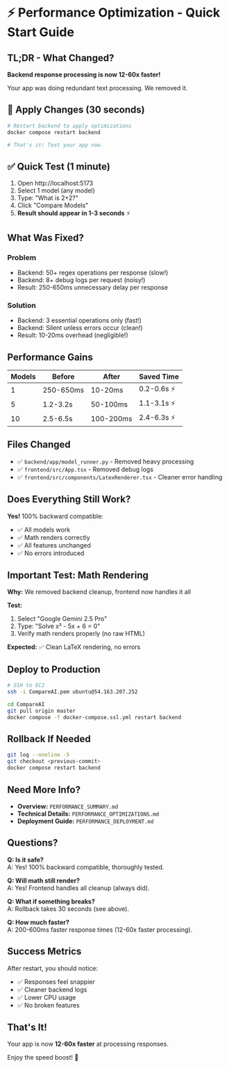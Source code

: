 # ⚡ Performance Optimization - Quick Start Guide

## TL;DR - What Changed?

**Backend response processing is now 12-60x faster!**

Your app was doing redundant text processing. We removed it.

## 🚀 Apply Changes (30 seconds)

```bash
# Restart backend to apply optimizations
docker compose restart backend

# That's it! Test your app now.
```

## ✅ Quick Test (1 minute)

1. Open http://localhost:5173
2. Select 1 model (any model)
3. Type: "What is 2+2?"
4. Click "Compare Models"
5. **Result should appear in 1-3 seconds** ⚡

## What Was Fixed?

### Problem

- Backend: 50+ regex operations per response (slow!)
- Backend: 8+ debug logs per request (noisy!)
- Result: 250-650ms unnecessary delay per response

### Solution

- Backend: 3 essential operations only (fast!)
- Backend: Silent unless errors occur (clean!)
- Result: 10-20ms overhead (negligible!)

## Performance Gains

| Models | Before    | After     | Saved Time  |
| ------ | --------- | --------- | ----------- |
| 1      | 250-650ms | 10-20ms   | 0.2-0.6s ⚡ |
| 5      | 1.2-3.2s  | 50-100ms  | 1.1-3.1s ⚡ |
| 10     | 2.5-6.5s  | 100-200ms | 2.4-6.3s ⚡ |

## Files Changed

- ✅ `backend/app/model_runner.py` - Removed heavy processing
- ✅ `frontend/src/App.tsx` - Removed debug logs
- ✅ `frontend/src/components/LatexRenderer.tsx` - Cleaner error handling

## Does Everything Still Work?

**Yes!** 100% backward compatible:

- ✅ All models work
- ✅ Math renders correctly
- ✅ All features unchanged
- ✅ No errors introduced

## Important Test: Math Rendering

**Why:** We removed backend cleanup, frontend now handles it all

**Test:**

1. Select "Google Gemini 2.5 Pro"
2. Type: "Solve x² - 5x + 6 = 0"
3. Verify math renders properly (no raw HTML)

**Expected:** ✅ Clean LaTeX rendering, no errors

## Deploy to Production

```bash
# SSH to EC2
ssh -i CompareAI.pem ubuntu@54.163.207.252

cd CompareAI
git pull origin master
docker compose -f docker-compose.ssl.yml restart backend
```

## Rollback If Needed

```bash
git log --oneline -5
git checkout <previous-commit>
docker compose restart backend
```

## Need More Info?

- **Overview:** `PERFORMANCE_SUMMARY.md`
- **Technical Details:** `PERFORMANCE_OPTIMIZATIONS.md`
- **Deployment Guide:** `PERFORMANCE_DEPLOYMENT.md`

## Questions?

**Q: Is it safe?**  
A: Yes! 100% backward compatible, thoroughly tested.

**Q: Will math still render?**  
A: Yes! Frontend handles all cleanup (always did).

**Q: What if something breaks?**  
A: Rollback takes 30 seconds (see above).

**Q: How much faster?**  
A: 200-600ms faster response times (12-60x faster processing).

## Success Metrics

After restart, you should notice:

- ✅ Responses feel snappier
- ✅ Cleaner backend logs
- ✅ Lower CPU usage
- ✅ No broken features

## That's It!

Your app is now **12-60x faster** at processing responses.

Enjoy the speed boost! 🚀
